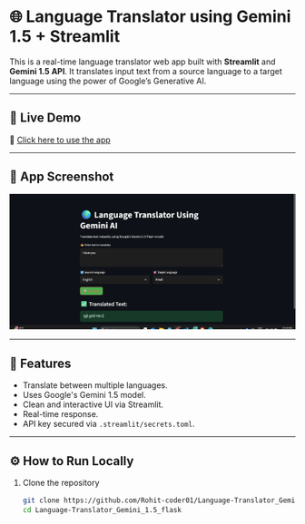 # 🌐 Language Translator using Gemini 1.5 + Streamlit

This is a real-time language translator web app built with **Streamlit** and **Gemini 1.5 API**. It translates input text from a source language to a target language using the power of Google’s Generative AI.

---

## 🚀 Live Demo

🔗 [Click here to use the app](https://language-translator-gemini.streamlit.app)

---

## 📸 App Screenshot

![App Screenshot](https://raw.githubusercontent.com/Rohit-coder01/Language-Translator_Gemini_1.5_flask/13fca1cb2ed578d5e82212190781c75884cc67a6/Screenshot%202025-06-23%20194558.png)


---

## 🧠 Features

- Translate between multiple languages.
- Uses Google's Gemini 1.5 model.
- Clean and interactive UI via Streamlit.
- Real-time response.
- API key secured via `.streamlit/secrets.toml`.

---

## ⚙️ How to Run Locally
1. Clone the repository  
   ```bash
   git clone https://github.com/Rohit-coder01/Language-Translator_Gemini_1.5_flask
   cd Language-Translator_Gemini_1.5_flask
